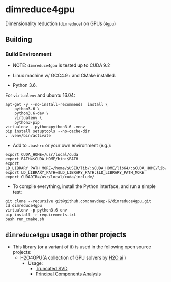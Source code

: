 # dimreduce4gpu

Dimensionality reduction (`dimreduce`) on GPUs (`4gpu`) 

## Building

### Build Environment

* NOTE: `dimreduce4gpu` is tested up to CUDA 9.2

* Linux machine w/ GCC4.9+ and CMake installed.

* Python 3.6.

For `virtualenv` and ubuntu 16.04:

```arma.header
apt-get -y --no-install-recommends  install \
    python3.6 \
    python3.6-dev \
    virtualenv \
    python3-pip
virtualenv --python=python3.6 .venv
pip install setuptools --no-cache-dir
. .venv/bin/activate
```

- Add to `.bashrc` or your own environment (e.g.):

```
export CUDA_HOME=/usr/local/cuda
export PATH=$CUDA_HOME/bin:$PATH
export LD_LIBRARY_PATH_MORE=/home/$USER/lib/:$CUDA_HOME/lib64/:$CUDA_HOME/lib/:$CUDA_HOME/lib64:$CUDA_HOME/extras/CUPTI/lib64
export LD_LIBRARY_PATH=$LD_LIBRARY_PATH:$LD_LIBRARY_PATH_MORE
export CUDADIR=/usr/local/cuda/include/
```

- To compile everything, install the Python interface, and run a simple test:

```
git clone --recursive git@github.com:navdeep-G/dimreduce4gpu.git
cd dimreduce4gpu
virtualenv -p python3.6 env
pip install -r requirements.txt
bash run_cmake.sh
```

## `dimreduce4gpu` usage in other projects
* This library (or a variant of it) is used in the following open source projects:
    * [H2O4GPU](https://github.com/h2oai/h2o4gpu/tree/master)(A collection of GPU solvers by [H2O.ai](https://www.h2o.ai/) )
        * Usage:
            * [Truncated SVD](https://github.com/h2oai/h2o4gpu/tree/master/src/gpu/tsvd)
            * [Principal Components Analysis](https://github.com/h2oai/h2o4gpu/tree/master/src/gpu/pca)

